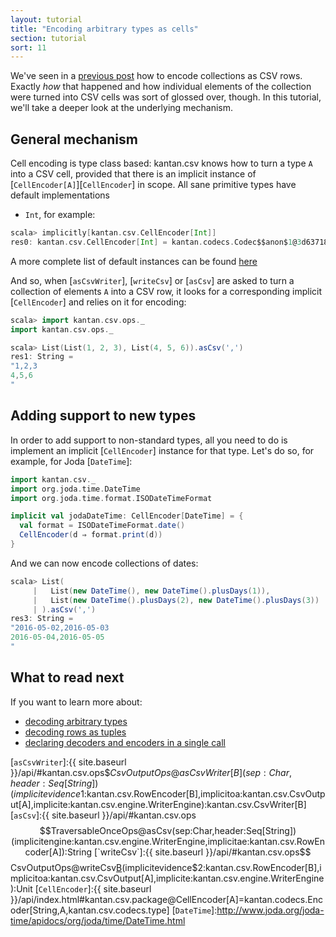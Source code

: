 ```yaml
---
layout: tutorial
title: "Encoding arbitrary types as cells"
section: tutorial
sort: 11
---
```

We've seen in a [previous post](collections_as_rows.html) how to encode collections as CSV rows. Exactly *how* that
happened and how individual elements of the collection were turned into CSV cells was sort of glossed over, though. In 
this tutorial, we'll take a deeper look at the underlying mechanism.

## General mechanism

Cell encoding is type class based: kantan.csv knows how to turn a type `A` into a CSV cell, provided that there is an
implicit instance of [`CellEncoder[A]`][`CellEncoder`] in scope. All sane primitive types have default implementations
 - `Int`, for example:

```scala
scala> implicitly[kantan.csv.CellEncoder[Int]]
res0: kantan.csv.CellEncoder[Int] = kantan.codecs.Codec$$anon$1@3d63718e
```

A more complete list of default instances can be found [here](default_instances.html)

And so, when [`asCsvWriter`], [`writeCsv`] or [`asCsv`] are asked to turn a collection of elements `A` into a CSV row,
it looks for a corresponding implicit [`CellEncoder`] and relies on it for encoding:

```scala
scala> import kantan.csv.ops._
import kantan.csv.ops._

scala> List(List(1, 2, 3), List(4, 5, 6)).asCsv(',')
res1: String =
"1,2,3
4,5,6
"
```

## Adding support to new types

In order to add support to non-standard types, all you need to do is implement an implicit [`CellEncoder`] instance for
that type. Let's do so, for example, for Joda [`DateTime`]:
 
```scala
import kantan.csv._
import org.joda.time.DateTime
import org.joda.time.format.ISODateTimeFormat

implicit val jodaDateTime: CellEncoder[DateTime] = {
  val format = ISODateTimeFormat.date()
  CellEncoder(d ⇒ format.print(d))
}
```

And we can now encode collections of dates:

```scala
scala> List(
     |   List(new DateTime(), new DateTime().plusDays(1)),
     |   List(new DateTime().plusDays(2), new DateTime().plusDays(3))
     | ).asCsv(',')
res3: String =
"2016-05-02,2016-05-03
2016-05-04,2016-05-05
"
```

## What to read next
If you want to learn more about:

* [decoding arbitrary types](cells_as_arbitrary_types.html)
* [decoding rows as tuples](rows_as_tuples.html)
* [declaring decoders and encoders in a single call](codecs.html)


[`asCsvWriter`]:{{ site.baseurl }}/api/#kantan.csv.ops$$CsvOutputOps@asCsvWriter[B](sep:Char,header:Seq[String])(implicitevidence$1:kantan.csv.RowEncoder[B],implicitoa:kantan.csv.CsvOutput[A],implicite:kantan.csv.engine.WriterEngine):kantan.csv.CsvWriter[B]
[`asCsv`]:{{ site.baseurl }}/api/#kantan.csv.ops$$TraversableOnceOps@asCsv(sep:Char,header:Seq[String])(implicitengine:kantan.csv.engine.WriterEngine,implicitae:kantan.csv.RowEncoder[A]):String
[`writeCsv`]:{{ site.baseurl }}/api/#kantan.csv.ops$$CsvOutputOps@writeCsv[B](rows:TraversableOnce[B],sep:Char,header:Seq[String])(implicitevidence$2:kantan.csv.RowEncoder[B],implicitoa:kantan.csv.CsvOutput[A],implicite:kantan.csv.engine.WriterEngine):Unit
[`CellEncoder`]:{{ site.baseurl }}/api/index.html#kantan.csv.package@CellEncoder[A]=kantan.codecs.Encoder[String,A,kantan.csv.codecs.type]
[`DateTime`]:http://www.joda.org/joda-time/apidocs/org/joda/time/DateTime.html

